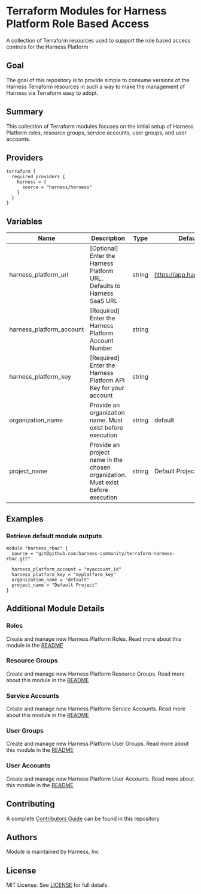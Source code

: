 # Terraform Modules for Harness Platform Role Based Access
A collection of Terraform resources used to support the role based access controls for the Harness Platform

## Goal
The goal of this repository is to provide simple to consume versions of the Harness Terraform resources in such a way to make the management of Harness via Terraform easy to adopt.

## Summary
This collection of Terraform modules focuses on the initial setup of Harness Platform roles, resource groups, service accounts, user groups, and user accounts.

## Providers
```
terraform {
  required_providers {
    harness = {
      source = "harness/harness"
    }
  }
}
```

## Variables
| Name | Description | Type | Default Value | Mandatory |
| --- | --- | --- | --- | --- |
| harness_platform_url | [Optional] Enter the Harness Platform URL.  Defaults to Harness SaaS URL | string | https://app.harness.io/gateway | |
| harness_platform_account | [Required] Enter the Harness Platform Account Number | string | | X |
| harness_platform_key | [Required] Enter the Harness Platform API Key for your account | string | | X |
| organization_name | Provide an organization name.  Must exist before execution | string | default | |
| project_name | Provide an project name in the chosen organization.  Must exist before execution | string | Default Project | |

## Examples
### Retrieve default module outputs
```
module "harness_rbac" {
  source = "git@github.com:harness-community/terraform-harness-rbac.git"

  harness_platform_account = "myaccount_id"
  harness_platform_key = "myplatform_key"
  organization_name = "default"
  project_name = "Default Project"
}
```

## Additional Module Details

### Roles
Create and manage new Harness Platform Roles.  Read more about this module in the [README](modules/roles/README.md)

### Resource Groups
Create and manage new Harness Platform Resource Groups.  Read more about this module in the [README](modules/resource_groupss/README.md)

### Service Accounts
Create and manage new Harness Platform Service Accounts.  Read more about this module in the [README](modules/service_accounts/README.md)

### User Groups
Create and manage new Harness Platform User Groups.  Read more about this module in the [README](modules/user_groups/README.md)

### User Accounts
Create and manage new Harness Platform User Accounts.  Read more about this module in the [README](modules/user_accounts/README.md)

## Contributing
A complete [Contributors Guide](CONTRIBUTING.md) can be found in this repository

## Authors
Module is maintained by Harness, Inc

## License

MIT License. See [LICENSE](LICENSE) for full details.
